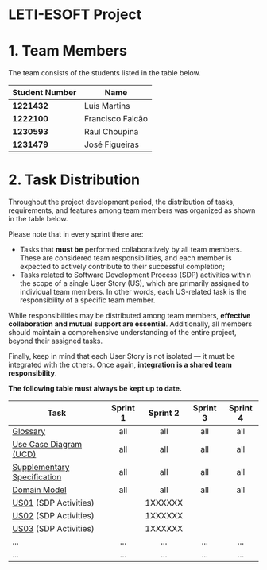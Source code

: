 # LETI-ESOFT Project

# 1. Team Members

The team consists of the students listed in the table below. 

| Student Number	 | Name             |
|-----------------|------------------|
| **1221432**     | Luís Martins     |
| **1222100**     | Francisco Falcão |
| **1230593**     | Raul Choupina    |
| **1231479**     | José Figueiras   |

# 2. Task Distribution ###

Throughout the project development period, the distribution of tasks, requirements, and features among team members was organized as shown in the table below.

Please note that in every sprint there are:

- Tasks that **must be** performed collaboratively by all team members. These are considered team responsibilities, and each member is expected to actively contribute to their successful completion;
- Tasks related to Software Development Process (SDP) activities within the scope of a single User Story (US), which are primarily assigned to individual team members. In other words, each US-related task is the responsibility of a specific team member.

While responsibilities may be distributed among team members, **effective collaboration and mutual support are essential**. Additionally, all members should maintain a comprehensive understanding of the entire project, beyond their assigned tasks.

Finally, keep in mind that each User Story is not isolated — it must be integrated with the others. Once again, **integration is a shared team responsibility**.

**The following table must always be kept up to date.**

| Task                                                                                               | Sprint 1 | Sprint 2 | Sprint 3 | Sprint 4 |
|----------------------------------------------------------------------------------------------------|:--------:|:--------:|:--------:|:--------:|
| [Glossary](system-documentation/global-artifacts/glossary.md)                                      |   all    |   all    |   all    |   all    |
| [Use Case Diagram (UCD)](UCD.puml)                |   all    |   all    |   all    |   all    |
| [Supplementary Specification](suplementary-specification.md) |   all    |   all    |   all    |   all    |
| [Domain Model](system-documentation/global-artifacts/analysis.md)                                  |   all    |   all    |   all    |   all    |
| [US01](system-documentation/US01) (SDP Activities)                                                 |          | 1XXXXXX  |          |          |
| [US02](system-documentation/US02) (SDP Activities)                                                 |          | 1XXXXXX  |          |          |
| [US03](system-documentation/US03) (SDP Activities)                                                 |          | 1XXXXXX  |          |          |
| ...                                                                                                |   ...    |   ...    |   ...    |   ...    |
| ...                                                                                                |   ...    |   ...    |   ...    |   ...    |



